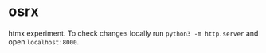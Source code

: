 # osrx

htmx experiment. To check changes locally run `python3 -m http.server` and open `localhost:8000`.
